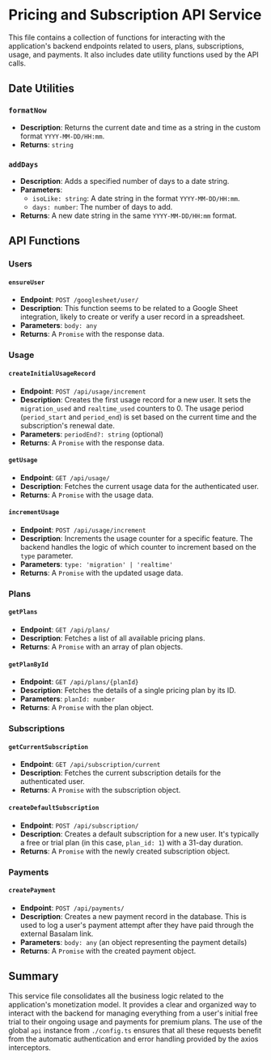 # Pricing and Subscription API Service

This file contains a collection of functions for interacting with the application's backend endpoints related to users, plans, subscriptions, usage, and payments. It also includes date utility functions used by the API calls.

## Date Utilities

### `formatNow`
- **Description**: Returns the current date and time as a string in the custom format `YYYY-MM-DD/HH:mm`.
- **Returns**: `string`

### `addDays`
- **Description**: Adds a specified number of days to a date string.
- **Parameters**:
  - `isoLike: string`: A date string in the format `YYYY-MM-DD/HH:mm`.
  - `days: number`: The number of days to add.
- **Returns**: A new date string in the same `YYYY-MM-DD/HH:mm` format.

## API Functions

### Users

#### `ensureUser`
- **Endpoint**: `POST /googlesheet/user/`
- **Description**: This function seems to be related to a Google Sheet integration, likely to create or verify a user record in a spreadsheet.
- **Parameters**: `body: any`
- **Returns**: A `Promise` with the response data.

### Usage

#### `createInitialUsageRecord`
- **Endpoint**: `POST /api/usage/increment`
- **Description**: Creates the first usage record for a new user. It sets the `migration_used` and `realtime_used` counters to 0. The usage period (`period_start` and `period_end`) is set based on the current time and the subscription's renewal date.
- **Parameters**: `periodEnd?: string` (optional)
- **Returns**: A `Promise` with the response data.

#### `getUsage`
- **Endpoint**: `GET /api/usage/`
- **Description**: Fetches the current usage data for the authenticated user.
- **Returns**: A `Promise` with the usage data.

#### `incrementUsage`
- **Endpoint**: `POST /api/usage/increment`
- **Description**: Increments the usage counter for a specific feature. The backend handles the logic of which counter to increment based on the `type` parameter.
- **Parameters**: `type: 'migration' | 'realtime'`
- **Returns**: A `Promise` with the updated usage data.

### Plans

#### `getPlans`
- **Endpoint**: `GET /api/plans/`
- **Description**: Fetches a list of all available pricing plans.
- **Returns**: A `Promise` with an array of plan objects.

#### `getPlanById`
- **Endpoint**: `GET /api/plans/{planId}`
- **Description**: Fetches the details of a single pricing plan by its ID.
- **Parameters**: `planId: number`
- **Returns**: A `Promise` with the plan object.

### Subscriptions

#### `getCurrentSubscription`
- **Endpoint**: `GET /api/subscription/current`
- **Description**: Fetches the current subscription details for the authenticated user.
- **Returns**: A `Promise` with the subscription object.

#### `createDefaultSubscription`
- **Endpoint**: `POST /api/subscription/`
- **Description**: Creates a default subscription for a new user. It's typically a free or trial plan (in this case, `plan_id: 1`) with a 31-day duration.
- **Returns**: A `Promise` with the newly created subscription object.

### Payments

#### `createPayment`
- **Endpoint**: `POST /api/payments/`
- **Description**: Creates a new payment record in the database. This is used to log a user's payment attempt after they have paid through the external Basalam link.
- **Parameters**: `body: any` (an object representing the payment details)
- **Returns**: A `Promise` with the created payment object.

## Summary

This service file consolidates all the business logic related to the application's monetization model. It provides a clear and organized way to interact with the backend for managing everything from a user's initial free trial to their ongoing usage and payments for premium plans. The use of the global `api` instance from `./config.ts` ensures that all these requests benefit from the automatic authentication and error handling provided by the axios interceptors.
